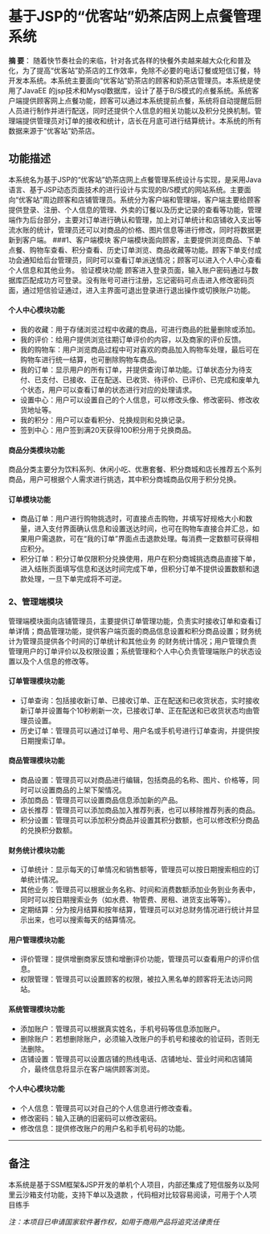 # 基于JSP的“优客站”奶茶店网上点餐管理系统

**摘  要**：    随着快节奏社会的来临，针对各式各样的快餐外卖越来越大众化和普及化，为了提高“优客站”奶茶店的工作效率，免除不必要的电话订餐或短信订餐，特开发本系统。本系统主要面向“优客站”奶茶店的顾客和奶茶店管理员。本系统是使用了JavaEE 的jsp技术和Mysql数据库，设计了基于B/S模式的点餐系统。系统客户端提供顾客网上点餐功能，顾客可以通过本系统提前点餐，系统将自动提醒后厨人员进行制作并进行配送，同时还提供个人信息的相关功能以及积分兑换机制。管理端提供管理员对订单的接收和统计，店长在月底可进行结算统计。本系统的所有数据来源于“优客站”奶茶店。

## 功能描述
本系统名为基于JSP的“优客站”奶茶店网上点餐管理系统设计与实现，是采用Java语言、基于JSP动态页面技术的进行设计与实现的B/S模式的网站系统。主要面向“优客站”周边顾客和店铺管理员。系统分为客户端和管理端，客户端主要给顾客提供登录、注册、个人信息的管理、外卖的订餐以及历史记录的查看等功能，管理端作为后台部分，主要对订单进行确认和管理，加上对订单统计和店铺收入支出等流水账的统计，管理员还可以对商品的价格、图片信息等进行修改，同时将数据更新到客户端。
###1、客户端模块
客户端模块面向顾客，主要提供浏览商品、下单点餐、购物车查看、积分查看、历史订单浏览、商品收藏等功能。顾客下单支付成功会通知给后台管理员，同时可以查看订单派送情况；顾客可以进入个人中心查看个人信息和其他业务。
验证模块功能
顾客进入登录页面，输入账户密码通过与数据库匹配成功方可登录。没有账号可进行注册，忘记密码可点击进入修改密码页面，通过短信验证通过，进入主界面可退出登录进行退出操作或切换账户功能。
#### 个人中心模块功能

- 我的收藏：用于存储浏览过程中收藏的商品，可进行商品的批量删除或添加。
- 我的评价：给用户提供浏览往期订单评价的内容，以及商家的评价反馈。
- 我的购物车：用户浏览商品过程中可对喜欢的商品加入购物车处理，最后可在购物车进行统一结算，也可删除购物车商品。
- 我的订单：显示用户的所有订单，并提供查询订单功能。订单状态分为待支付、已支付、已接收、正在配送、已收货、待评价、已评价、已完成和废单九个状态，用户可以查看订单的状态进行对应的处理请求。
- 设置中心：用户可以设置自己的个人信息，可以修改头像、修改密码、修改收货地址等。
- 我的积分：用户可以查看积分、兑换规则和兑换记录。
- 签到中心：用户签到满20天获得100积分用于兑换商品。

#### 商品分类模块功能
商品分类主要分为饮料系列、休闲小吃、优惠套餐、积分商城和店长推荐五个系列商品，用户可根据个人需求进行挑选，其中积分商城商品仅用于积分兑换。

#### 订单模块功能

- 商品订单：用户进行购物挑选时，可直接点击购物，并填写好规格大小和数量，进入支付界面确认信息和设置送达时间，也可在购物车直接合并汇总，如果用户需退款，可在“我的订单”界面点击退款处理。每消费一定数额可获得相应积分。
- 积分订单：积分订单仅限积分兑换使用，用户在积分商城挑选商品直接下单，进入结账页面填写信息和送达时间完成下单，但积分订单不提供设置数额和退款处理，一旦下单完成将不可逆。

### 2、管理端模块
管理端模块面向店铺管理员，主要提供订单管理功能，负责实时接收订单和查看订单详情；商品管理功能，提供客户端页面的商品信息设置和积分商品设置；财务统计为管理员提供各个时间的订单统计和其他业务	的财务统计情况；用户管理负责管理用户的订单评价以及权限设置；系统管理和个人中心负责管理端账户的状态设置以及个人信息的修改等。

#### 订单管理模块功能

- 订单查询：包括接收新订单、已接收订单、正在配送和已收货状态，实时接收新订单并设置每个10秒刷新一次，已接收订单、正在配送和已收货状态均由管理员设置。
- 历史订单：管理员可以通过订单号、用户名或手机号进行订单查询，并提供按日期搜索订单。

#### 商品管理模块功能

- 商品设置：管理员可以对商品进行编辑，包括商品的名称、图片、价格等，同时可以设置商品的上架下架情况。
- 添加商品：管理员可以设置商品信息添加新的产品。
- 店长推荐：管理员可以添加商品加入推荐列表，也可以移除推荐列表的商品。
- 积分设置：管理员可以添加积分商品并设置其积分数额，也可以修改积分商品的兑换积分数额。

#### 财务统计模块功能

- 订单统计：显示每天的订单情况和销售额等，管理员可以按日期搜索相应的订单统计情况。
- 其他业务：管理员可以根据业务名称、时间和消费数额添加业务到业务表中，同时可以按日期搜索业务（如水费、物管费、房租、进货支出等等）。
- 定期结算：分为按月结算和按年结算，管理员可以对总财务情况进行统计并显示出来，也可以搜索每天的结算情况。

#### 用户管理模块功能

- 评价管理：提供增删商家反馈和增删评价功能，管理员可以查看用户的评价信息。
- 权限管理：管理员可以设置顾客的权限，被拉入黑名单的顾客将无法访问网站。

#### 系统管理模块功能

- 添加账户：管理员可以根据真实姓名，手机号码等信息添加账户。
- 删除账户：若想删除账户，必须输入改账户的手机号和接收的验证码，否则无法删除。
- 店铺设置：管理员可以设置店铺的热线电话、店铺地址、营业时间和店铺简介，最终信息将显示在客户端供顾客浏览。

#### 个人中心模块功能

- 个人信息：管理员可以对自己的个人信息进行修改查看。
- 修改密码：输入正确的旧密码可以修改密码。
- 修改信息：提供修改账户的用户名和手机号码的功能。

------

## 备注
本系统是基于SSM框架&JSP开发的单机个人项目，内部还集成了短信服务以及阿里云沙箱支付功能，支持下单以及退款
，代码相对比较容易阅读，可用于个人项目练手

_注：本项目已申请国家软件著作权，如用于商用产品将追究法律责任_